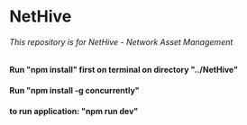 # NetHive

###### This repository is for NetHive - Network Asset Management

#### Run "npm install" first on terminal on directory "../NetHive"
#### Run "npm install -g concurrently"
#### to run application: "npm run dev"
